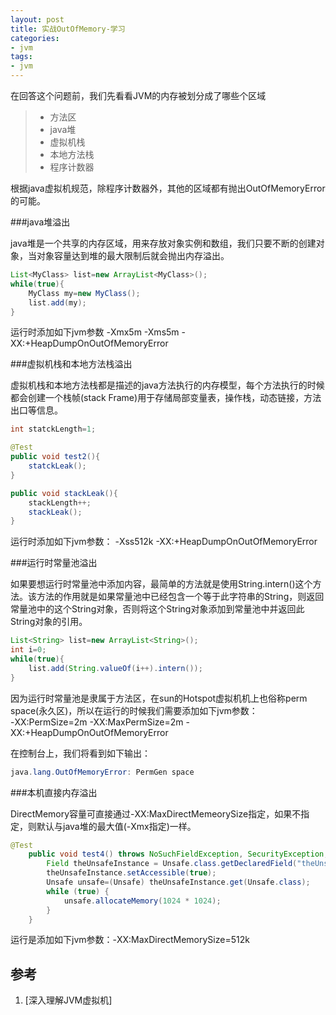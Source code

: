 ```yaml
---
layout: post
title: 实战OutOfMemory-学习
categories:
- jvm
tags:
- jvm
---
```



在回答这个问题前，我们先看看JVM的内存被划分成了哪些个区域

> * 方法区
> * java堆
> * 虚拟机栈
> * 本地方法栈
> * 程序计数器

根据java虚拟机规范，除程序计数器外，其他的区域都有抛出OutOfMemoryError的可能。

###java堆溢出

java堆是一个共享的内存区域，用来存放对象实例和数组，我们只要不断的创建对象，当对象容量达到堆的最大限制后就会抛出内存溢出。   

```java  
List<MyClass> list=new ArrayList<MyClass>();
while(true){
    MyClass my=new MyClass();
    list.add(my);
}
```

运行时添加如下jvm参数  -Xmx5m -Xms5m -XX:+HeapDumpOnOutOfMemoryError

###虚拟机栈和本地方法栈溢出    

虚拟机栈和本地方法栈都是描述的java方法执行的内存模型，每个方法执行的时候都会创建一个栈帧(stack Frame)用于存储局部变量表，操作栈，动态链接，方法出口等信息。  

```java
int statckLength=1;

@Test
public void test2(){
    statckLeak();
}

public void stackLeak(){
    stackLength++;
    stackLeak();
}
```


运行时添加如下jvm参数： -Xss512k -XX:+HeapDumpOnOutOfMemoryError   


###运行时常量池溢出   

如果要想运行时常量池中添加内容，最简单的方法就是使用String.intern()这个方法。该方法的作用就是如果常量池中已经包含一个等于此字符串的String，则返回常量池中的这个String对象，否则将这个String对象添加到常量池中并返回此String对象的引用。    

```java
List<String> list=new ArrayList<String>();
int i=0;
while(true){
    list.add(String.valueOf(i++).intern());
}
```

因为运行时常量池是隶属于方法区，在sun的Hotspot虚拟机机上也俗称perm space(永久区)，所以在运行的时候我们需要添加如下jvm参数：   
-XX:PermSize=2m -XX:MaxPermSize=2m -XX:+HeapDumpOnOutOfMemoryError

在控制台上，我们将看到如下输出：  
```java
java.lang.OutOfMemoryError: PermGen space
```

###本机直接内存溢出   

DirectMemory容量可直接通过-XX:MaxDirectMemeorySize指定，如果不指定，则默认与java堆的最大值(-Xmx指定)一样。 

```java
@Test
    public void test4() throws NoSuchFieldException, SecurityException, IllegalArgumentException, IllegalAccessException {
        Field theUnsafeInstance = Unsafe.class.getDeclaredField("theUnsafe");
        theUnsafeInstance.setAccessible(true);
        Unsafe unsafe=(Unsafe) theUnsafeInstance.get(Unsafe.class);
        while (true) {
            unsafe.allocateMemory(1024 * 1024);
        }
    }
```

运行是添加如下jvm参数：-XX:MaxDirectMemorySize=512k 




## 参考  
1. [深入理解JVM虚拟机]

